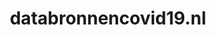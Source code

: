 ---
layout: post
title:  "databronnencovid19.nl"
internal_url:  "/data/databronnencovid19.nl.html"
categories: dutchgov
---